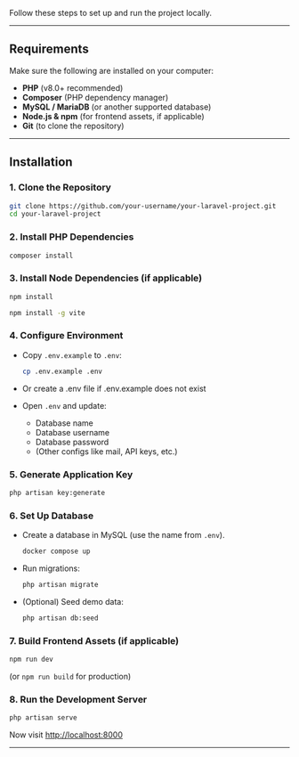 Follow these steps to set up and run the project locally.

---

##  Requirements
Make sure the following are installed on your computer:
- **PHP** (v8.0+ recommended)
- **Composer** (PHP dependency manager)
- **MySQL / MariaDB** (or another supported database)
- **Node.js & npm** (for frontend assets, if applicable)
- **Git** (to clone the repository)

---

##  Installation

### 1. Clone the Repository
```bash
git clone https://github.com/your-username/your-laravel-project.git
cd your-laravel-project
```

### 2. Install PHP Dependencies
```bash
composer install
```

### 3. Install Node Dependencies (if applicable)
```bash
npm install
```
```bash
npm install -g vite
```

### 4. Configure Environment
- Copy `.env.example` to `.env`:
  ```bash
  cp .env.example .env
  ```
- Or create a .env file if .env.example does not exist
  
- Open `.env` and update:
  - Database name
  - Database username
  - Database password
  - (Other configs like mail, API keys, etc.)

### 5. Generate Application Key
```bash
php artisan key:generate
```

### 6. Set Up Database
- Create a database in MySQL (use the name from `.env`).
  ```bash
  docker compose up
  ```
- Run migrations:
  ```bash
  php artisan migrate
  ```
- (Optional) Seed demo data:
  ```bash
  php artisan db:seed
  ```

### 7. Build Frontend Assets (if applicable)
```bash
npm run dev
```
(or `npm run build` for production)

### 8. Run the Development Server
```bash
php artisan serve
```
Now visit [http://localhost:8000](http://localhost:8000)

---
